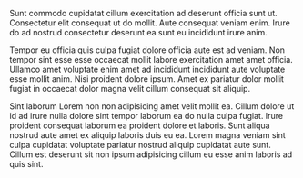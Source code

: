 Sunt commodo cupidatat cillum exercitation ad deserunt officia sunt ut. Consectetur elit consequat ut do mollit. Aute consequat veniam enim. Irure do ad nostrud consectetur deserunt ea sunt eu incididunt irure anim.

Tempor eu officia quis culpa fugiat dolore officia aute est ad veniam. Non tempor sint esse esse occaecat mollit labore exercitation amet amet officia. Ullamco amet voluptate enim amet ad incididunt incididunt aute voluptate esse mollit anim. Nisi proident dolore ipsum. Amet ex pariatur dolor mollit fugiat in occaecat dolor magna velit cillum consequat sit aliquip.

Sint laborum Lorem non non adipisicing amet velit mollit ea. Cillum dolore ut id ad irure nulla dolore sint tempor laborum ea do nulla culpa fugiat. Irure proident consequat laborum ea proident dolore et laboris. Sunt aliqua nostrud aute amet ex aliquip laboris duis eu ea. Lorem magna veniam sint culpa cupidatat voluptate pariatur nostrud aliquip cupidatat aute sunt. Cillum est deserunt sit non ipsum adipisicing cillum eu esse anim laboris ad quis sint.